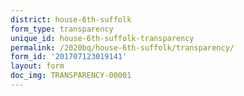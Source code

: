 ```yaml
---
district: house-6th-suffolk
form_type: transparency
unique_id: house-6th-suffolk-transparency
permalink: /2020bq/house-6th-suffolk/transparency/
form_id: '201707123019141'
layout: form
doc_img: TRANSPARENCY-00001
---
```

